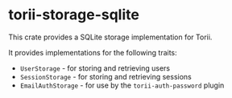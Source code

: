 # torii-storage-sqlite

This crate provides a SQLite storage implementation for Torii.

It provides implementations for the following traits:

- `UserStorage` - for storing and retrieving users
- `SessionStorage` - for storing and retrieving sessions
- `EmailAuthStorage` - for use by the `torii-auth-password` plugin
